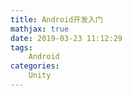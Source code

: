 ```yaml
---
title: Android开发入门
mathjax: true
date: 2019-03-23 11:12:29
tags:
    Android
categories:
    Unity
---
```



